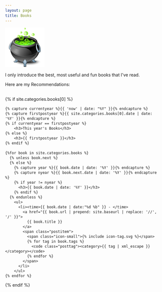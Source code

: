 ```yaml
---
layout: page
title: Books
---
```


![](/books/assets/poison2.png)

I only introduce the best, most useful and fun books that I've read.

Here are my Recommendations:

<br>
<section>
  {% if site.categories.books[0] %}

    {% capture currentyear %}{{ 'now' | date: "%Y" }}{% endcapture %}
    {% capture firstpostyear %}{{ site.categories.books[0].date | date: '%Y' }}{% endcapture %}
    {% if currentyear == firstpostyear %}
        <h3>This year's Books</h3>
    {% else %}
        <h3>{{ firstpostyear }}</h3>
    {% endif %}

    {%for book in site.categories.books %}
      {% unless book.next %}
      {% else %}
        {% capture year %}{{ book.date | date: '%Y' }}{% endcapture %}
        {% capture nyear %}{{ book.next.date | date: '%Y' }}{% endcapture %}
        {% if year != nyear %}
          <h3>{{ book.date | date: '%Y' }}</h3>
        {% endif %}
      {% endunless %}
        <ul>
          <li><time>{{ book.date | date:"%d %b" }} - </time>
            <a href="{{ book.url | prepend: site.baseurl | replace: '//', '/' }}">
              {{ book.title }}
            </a>
            <span class="postitem">
              <span class="icon-small">{% include icon-tag.svg %}</span>
              {% for tag in book.tags %}
                <code class="posttag"><category>{{ tag | xml_escape }}</category></code>
              {% endfor %}
            </span>
          </li>
        </ul>
    {% endfor %}

  {% endif %}
</section>

